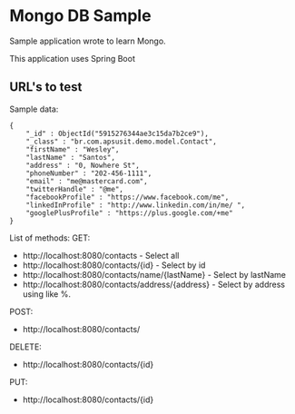 # Mongo DB Sample

Sample application wrote to learn Mongo.

This application uses Spring Boot


## URL's to test

Sample data:

```
{
	"_id" : ObjectId("5915276344ae3c15da7b2ce9"),
	"_class" : "br.com.apsusit.demo.model.Contact",
	"firstName" : "Wesley",
	"lastName" : "Santos",
	"address" : "0, Nowhere St",
	"phoneNumber" : "202-456-1111",
	"email" : "me@mastercard.com",
	"twitterHandle" : "@me",
	"facebookProfile" : "https://www.facebook.com/me",
	"linkedInProfile" : "http://www.linkedin.com/in/me/ ",
	"googlePlusProfile" : "https://plus.google.com/+me"
}

```
List of methods:
GET:
- http://localhost:8080/contacts - Select all
- http://localhost:8080/contacts/{id} - Select by id
- http://localhost:8080/contacts/name/{lastName} - Select by lastName
- http://localhost:8080/contacts/address/{address} - Select by address using like %.

POST:
- http://localhost:8080/contacts/

DELETE:
- http://localhost:8080/contacts/{id}

PUT:
- http://localhost:8080/contacts/{id}
